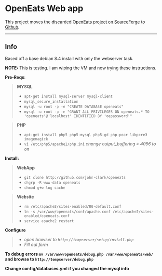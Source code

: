 OpenEats Web app
===================


This project moves the discarded [OpenEats project on SourceForge](https://sourceforge.net/projects/openeats/) to [Github](https://github.com/john-clark/openeats).

----------

Info
----

Based off a base debian 8.4 install with only the webserver task.

**NOTE:** This is testing. I am wiping the VM and now trying these instructions.


**Pre-Reqs:**

> **MYSQL**
> - `apt-get install mysql-server mysql-client`
> - `mysql_secure_installation`
> - `mysql -u root -p -e "CREATE DATABASE openeats"`
> - `mysql -u root -p -e "GRANT ALL PRIVILEGES ON openeats.* TO 'openeats'@'localhost' IDENTIFIED BY 'oepassword'"`

> **PHP** 
> - `apt-get install php5 php5-mysql php5-gd php-pear libpcre3 imagemagick`
> - `vi /etc/php5/apache2/php.ini`
> *change output_buffering = 4096 to on*


**Install:**

> **WebApp**
> - `git clone http://github.com/john-clark/openeats`
> - `chgrp -R www-data openeats`
> - `chmod g+w log cache`

> **Website**
> - `rm /etc/apache2/sites-enabled/00-default.conf`
> - `ln -s /var/www/openeats/conf/apache.conf /etc/apache2/sites-enabled/openeats.conf`
> - `service apache2 restart`

**Configure**

> - *open browser to `http://tempserver/setup/install.php`*
> - *Fill out form*

**To debug errors `mv /var/www/openeats/debug.php /var/www/openeats/web/` 
and browse to `http://tempserver/debug.php`**

**Change config/databases.yml if you changed the mysql info**
